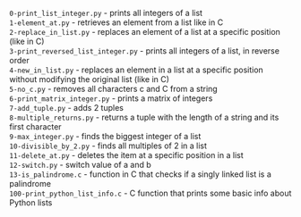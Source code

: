 `0-print_list_integer.py` -  prints all integers of a list\
`1-element_at.py` - retrieves an element from a list like in C\
`2-replace_in_list.py` -  replaces an element of a list at a specific position (like in C)\
`3-print_reversed_list_integer.py` - prints all integers of a list, in reverse order\
`4-new_in_list.py` - replaces an element in a list at a specific position without modifying the original list (like in C)\
`5-no_c.py` - removes all characters c and C from a string\
`6-print_matrix_integer.py` - prints a matrix of integers\
`7-add_tuple.py` - adds 2 tuples\
`8-multiple_returns.py` - returns a tuple with the length of a string and its first character\
`9-max_integer.py` - finds the biggest integer of a list\
`10-divisible_by_2.py` - finds all multiples of 2 in a list\
`11-delete_at.py` - deletes the item at a specific position in a list\
`12-switch.py` - switch value of a and b\
`13-is_palindrome.c` - function in C that checks if a singly linked list is a palindrome\
`100-print_python_list_info.c` - C function that prints some basic info about Python lists